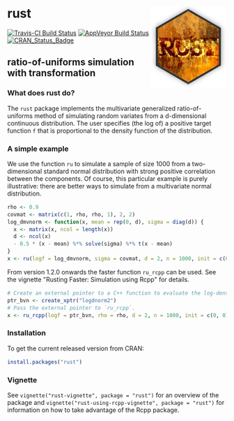 
<!-- README.md is generated from README.Rmd. Please edit that file -->
rust <img src="tools/rust_logo.png" align="right" />
====================================================

[![Travis-CI Build Status](https://travis-ci.org/paulnorthrop/rust.svg?branch=master)](https://travis-ci.org/paulnorthrop/rust) [![AppVeyor Build Status](https://ci.appveyor.com/api/projects/status/github/paulnorthrop/rust?branch=master&svg=true)](https://ci.appveyor.com/project/paulnorthrop/rust) [![CRAN\_Status\_Badge](https://www.r-pkg.org/badges/version/rust)](https://cran.r-project.org/package=rust)

ratio-of-uniforms simulation with transformation
------------------------------------------------

### What does rust do?

The `rust` package implements the multivariate generalized ratio-of-uniforms method of simulating random variates from a d-dimensional continuous distribution. The user specifies (the log of) a positive target function `f` that is proportional to the density function of the distribution.

### A simple example

We use the function `ru` to simulate a sample of size 1000 from a two-dimensional standard normal distribution with strong positive correlation between the components. Of course, this particular example is purely illustrative: there are better ways to simulate from a multivariate normal distribution.

``` r
rho <- 0.9
covmat <- matrix(c(1, rho, rho, 1), 2, 2)
log_dmvnorm <- function(x, mean = rep(0, d), sigma = diag(d)) {
  x <- matrix(x, ncol = length(x))
  d <- ncol(x)
  - 0.5 * (x - mean) %*% solve(sigma) %*% t(x - mean)
}
x <- ru(logf = log_dmvnorm, sigma = covmat, d = 2, n = 1000, init = c(0, 0))
```

From version 1.2.0 onwards the faster function `ru_rcpp` can be used. See the vignette "Rusting Faster: Simulation using Rcpp" for details.

``` r
# Create an external pointer to a C++ function to evaluate the log-density.
ptr_bvn <- create_xptr("logdnorm2")
# Pass the external pointer to `ru_rcpp`.
x <- ru_rcpp(logf = ptr_bvn, rho = rho, d = 2, n = 1000, init = c(0, 0))
```

### Installation

To get the current released version from CRAN:

``` r
install.packages("rust")
```

### Vignette

See `vignette("rust-vignette", package = "rust")` for an overview of the package and `vignette("rust-using-rcpp-vignette", package = "rust")` for information on how to take advantage of the Rcpp package.
